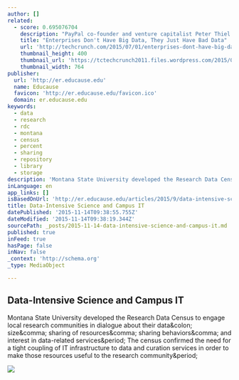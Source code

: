 ```yaml
---
author: []
related:
  - score: 0.695076704
    description: "PayPal co-founder and venture capitalist Peter Thiel commonly harps on the tech community for overusing buzzwords like \"cloud\" and \"big data.\" He's not the only one who's been saying this, but the message still doesn't appear to be sinking in with most enterprises."
    title: "Enterprises Don't Have Big Data, They Just Have Bad Data"
    url: 'http://techcrunch.com/2015/07/01/enterprises-dont-have-big-data-they-just-have-bad-data/'
    thumbnail_height: 400
    thumbnail_url: 'https://tctechcrunch2011.files.wordpress.com/2015/07/baddata.jpg?w=764&h=400&crop=1'
    thumbnail_width: 764
publisher:
  url: 'http://er.educause.edu'
  name: Educause
  favicon: 'http://er.educause.edu/favicon.ico'
  domain: er.educause.edu
keywords:
  - data
  - research
  - rdc
  - montana
  - census
  - percent
  - sharing
  - repository
  - library
  - storage
description: 'Montana State University developed the Research Data Census to engage local research communities in dialogue about their data: size, sharing of resources, sharing behaviors, and interest in data-related services. The census confirmed the need for a tight coupling of IT infrastructure to data and curation services in order to make those resources useful to the research community.'
inLanguage: en
app_links: []
isBasedOnUrl: 'http://er.educause.edu/articles/2015/9/data-intensive-science-and-campus-it'
title: Data-Intensive Science and Campus IT
datePublished: '2015-11-14T09:38:55.755Z'
dateModified: '2015-11-14T09:38:19.344Z'
sourcePath: _posts/2015-11-14-data-intensive-science-and-campus-it.md
published: true
inFeed: true
hasPage: false
inNav: false
_context: 'http://schema.org'
_type: MediaObject

---
```

<article style=""><h1>Data-Intensive Science and Campus IT</h1><p>Montana State University developed the Research Data Census to engage local research communities in dialogue about their data&amp;colon; size&amp;comma; sharing of resources&amp;comma; sharing behaviors&amp;comma; and interest in data-related services&amp;period; The census confirmed the need for a tight coupling of IT infrastructure to data and curation services in order to make those resources useful to the research community&amp;period;</p><img src="http://er.educause.edu/~/media/images/articles/2015/9/ero1596figure1.jpg?la=en" /></article>